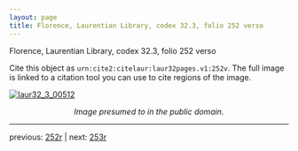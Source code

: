 ```yaml
---
layout: page
title: Florence, Laurentian Library, codex 32.3, folio 252 verso
---
```


Florence, Laurentian Library, codex 32.3, folio 252 verso

Cite this object as `urn:cite2:citelaur:laur32pages.v1:252v`.  The full image is linked to a citation tool you can use to cite regions of the image.

[![laur32_3_00512](http://www.homermultitext.org/iipsrv?IIIF=/project/homer/pyramidal/deepzoom/citelaur/laur32imgs/v1/laur32_3_00512.tif/full/800,/0/default.jpg)](http://www.homermultitext.org/ict2/?urn=urn:cite2:citelaur:laur32imgs.v1:laur32_3_00512) 

<p style="text-align: center; font-style: italic;">Image presumed to in the public domain.</p>

---

previous: [252r](../252r/) | next: [253r](../253r/)